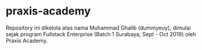 # praxis-academy

Repository ini dikelola atas nama Muhammad Ghalib (dummyeuy), dimulai sejak program Fullstack Enterprise (Batch 1 Surabaya, Sept - Oct 2019) oleh Praxis Academy.
